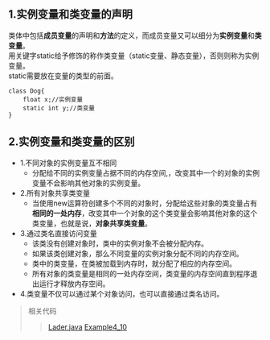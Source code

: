 ## 1.实例变量和类变量的声明
类体中包括**成员变量**的声明和**方法**的定义，而成员变量又可以细分为**实例变量**和**类变量**。<br>
用关键字static给予修饰的称作类变量（static变量、静态变量），否则则称为实例变量。<br>
static需要放在变量的类型的前面。
```
class Dog{
	float x;//实例变量
	static int y;//类变量
}
```
## 2.实例变量和类变量的区别
- 1.不同对象的实例变量互不相同
  - 分配给不同的实例变量占据不同的内存空间,，改变其中一个的对象的实例变量不会影响其他对象的实例变量。<br>
- 2.所有对象共享类变量
  - 当使用new运算符创建多个不同的对象时，分配给这些对象的类变量占有**相同的一处内存**，改变其中一个对象的这个类变量会影响其他对象的这个类变量，也就是说，**对象共享类变量**。<br>
- 3.通过类名直接访问变量
  - 该类没有创建对象时，类中的实例对象不会被分配内存。
  - 如果该类创建对象，那么不同变量的实例对象分配不同的内存空间。
  - 类中的类变量，在类被加载到内存时，就分配了相应的内存空间。
  - 所有对象的类变量是相同的一处内存空间，类变量的内存空间直到程序退出运行才释放内存空间。
- 4.类变量不仅可以通过某个对象访问，也可以直接通过类名访问。
> 相关代码
>> [Lader.java](https://github.com/0215Wyz/Java-Study/blob/master/%E7%B1%BB/%E5%AE%9E%E4%BE%8B%E6%88%90%E5%91%98%E5%92%8C%E7%B1%BB%E6%88%90%E5%91%98/%E5%AE%9E%E4%BE%8B%E5%8F%98%E9%87%8F%E5%92%8C%E7%B1%BB%E5%8F%98%E9%87%8F%E4%BB%A3%E7%A0%81/Lader.java)
>> [Example4_10](https://github.com/0215Wyz/Java-Study/blob/master/%E7%B1%BB/%E5%AE%9E%E4%BE%8B%E6%88%90%E5%91%98%E5%92%8C%E7%B1%BB%E6%88%90%E5%91%98/%E5%AE%9E%E4%BE%8B%E5%8F%98%E9%87%8F%E5%92%8C%E7%B1%BB%E5%8F%98%E9%87%8F%E4%BB%A3%E7%A0%81/Example4_10.java)
